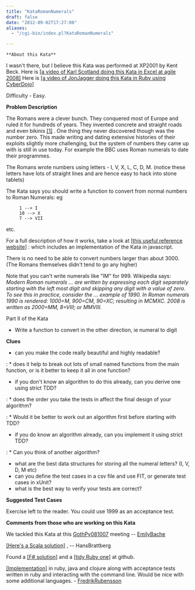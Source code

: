 ```yaml
---
title: "KataRomanNumerals"
draft: false
date: "2012-09-02T17:27:00"
aliases:
  - "/cgi-bin/index.pl?KataRomanNumerals"

---
```

    **About this Kata**

I wasn't there, but I believe this Kata was performed at XP2001 by Kent
Beck. Here is [\[a video of Karl Scotland doing this Kata in Excel at
agile
2008\]](http://www.infoq.com/presentations/TDD-Managers-Nicolette-Scotland)
Here is [\[a video of JonJagger doing this Kata in Ruby using
CyberDojo\]](http://vimeo.com/15104374)

Difficulty - Easy.

**Problem Description**

The Romans were a clever bunch. They conquered most of Europe and ruled
it for hundreds of years. They invented concrete and straight roads and
even bikinis
[\[1\]](http://sights.seindal.dk/sight/456_Roman_Villa_of_Piazza_Armerina.html)
. One thing they never discovered though was the number zero. This made
writing and dating extensive histories of their exploits slightly more
challenging, but the system of numbers they came up with is still in use
today. For example the BBC uses Roman numerals to date their programmes.

The Romans wrote numbers using letters - I, V, X, L, C, D, M. (notice
these letters have lots of straight lines and are hence easy to hack
into stone tablets)

The Kata says you should write a function to convert from normal numbers
to Roman Numerals: eg

         1 --> I
         10 --> X
         7 --> VII

etc.

For a full description of how it works, take a look at [\[this useful
reference website\]](http://www.novaroma.org/via_romana/numbers.html) :
which includes an implementation of the Kata in javascript.

There is no need to be able to convert numbers larger than about 3000.
(The Romans themselves didn't tend to go any higher)

Note that you can't write numerals like "IM" for 999. Wikipedia says:
*Modern Roman numerals ... are written by expressing each digit
separately starting with the left most digit and skipping any digit with
a value of zero. To see this in practice, consider the ... example of
1990. In Roman numerals 1990 is rendered: 1000=M, 900=CM, 90=XC;
resulting in MCMXC. 2008 is written as 2000=MM, 8=VIII; or MMVIII.*

Part II of the Kata

-   Write a function to convert in the other direction, ie numeral to
    digit

**Clues**

-   can you make the code really beautiful and highly readable?

 
:   \* does it help to break out lots of small named functions from the
    main function, or is it better to keep it all in one function?

-   if you don't know an algorithm to do this already, can you derive
    one using strict TDD?

 
:   \* does the order you take the tests in affect the final design of
    your algorithm?

 
:   \* Would it be better to work out an algorithm first before starting
    with TDD?

-   if you do know an algorithm already, can you implement it using
    strict TDD?

 
:   \* Can you think of another algorithm?

-   what are the best data structures for storing all the numeral
    letters? (I, V, D, M etc)
-   can you define the test cases in a csv file and use FIT, or generate
    test cases in xUnit?
-   what is the best way to verify your tests are correct?

**Suggested Test Cases**

Exercise left to the reader. You could use 1999 as an acceptance test.

**Comments from those who are working on this Kata**

We tackled this Kata at this [GothPy081007](/record/GothPy081007)
meeting -- [EmilyBache](/people/EmilyBache)

[\[Here's a Scala
solution\]](http://blog.crisp.se/hansbrattberg/2010/08/10/1281424295367.html)
, -- HansBrattberg

Found a [\[F\#
solution\]](http://github.com/hibri/f_sharp_roman_numeral_converter/blob/master/Dojo.FSharp/Roman.fs)
and a [\[tidy Ruby
one\]](http://github.com/ruby-fatecsp/dojos/blob/8cb15023eec6d4a5c9cdcf1723adff1ed5864a03/roman_to_numerals/lib/roman_to_num.rb)
at github.

[\[Implementation\]](https://github.com/froderik/roman_numeral_katas) in
ruby, java and clojure along with acceptance tests written in ruby and
interacting with the command line. Would be nice with some additional
languages. - [FredrikRubensson](/people/FredrikRubensson)
